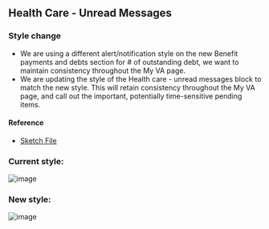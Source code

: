 ## Health Care - Unread Messages
### Style change

- We are using a different alert/notification style on the new Benefit payments and debts section for # of outstanding debt, we want to maintain consistency throughout the My VA page.  
- We are updating the style of the Health care - unread messages block to match the new style.  This will retain consistency throughout the My VA page, and call out the important, potentially time-sensitive pending items.

#### Reference
- [Sketch File](https://www.sketch.com/s/9b0e6efc-423a-4354-9db3-ab2083d566c9/a/paD25yQ)

### Current style:

![image](https://user-images.githubusercontent.com/92328831/152808317-4820e9c9-cb23-4bca-a314-9b02c0cb3c9b.png)

### New style:

![image](https://user-images.githubusercontent.com/92328831/152832828-3b6147a2-d56d-4826-9b67-e63802a6bd77.png)
